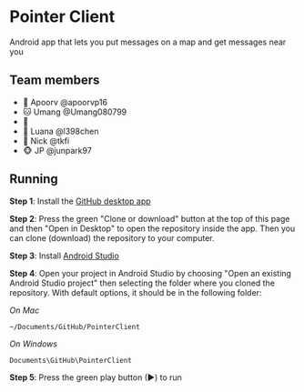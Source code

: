 ﻿# Pointer Client

Android app that lets you put messages on a map and get messages near you


## Team members

- 🐶 Apoorv @apoorvp16
- 🐱 Umang @Umang080799
- 🐹
- 🐰 Luana @l398chen
- 🐼 Nick @tkfi
- 🐵 JP @junpark97


## Running

**Step 1**: Install the [GitHub desktop app](https://desktop.github.com)

**Step 2**: Press the green "Clone or download" button at the top of this page and then "Open in Desktop" to open the repository inside the app. Then you can clone (download) the repository to your computer.

**Step 3**: Install [Android Studio](https://developer.android.com/studio/index.html)

**Step 4**: Open your project in Android Studio by choosing "Open an existing Android Studio project" then selecting the folder where you cloned the repository. With default options, it should be in the following folder:

*On Mac*

```
~/Documents/GitHub/PointerClient
```

*On Windows*

```
Documents\GitHub\PointerClient
```

**Step 5**: Press the green play button (▶) to run
